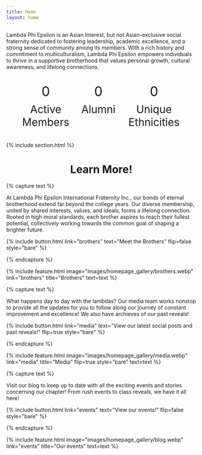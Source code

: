```yaml
---
title: Home
layout: home
---
```


Lambda Phi Epsilon is an Asian Interest, but not Asian-exclusive social fraternity dedicated to fostering leadership, academic excellence, and a strong sense of community among its members. With a rich history and commitment to multiculturalism, Lambda Phi Epsilon empowers individuals to thrive in a supportive brotherhood that values personal growth, cultural awareness, and lifelong connections.


<style>
    #counter-container {
        display: flex;
        justify-content: space-around;
        margin: 20px;
    }

    .counter {
        text-align: center;
        display: flex;
        flex-direction: column;
        align-items: center;
        margin: 10px; /* Add margin for spacing between counters */
    }

    .counter p {
        font-size: 2em; /* Adjust the font size as needed */
        margin: 5px 0;
    }

    @media (max-width: 786px) {
        #counter-container {
            flex-direction: column; /* Change to a column layout for screens less than 786px */
        }

        .counter {
            width: 100%; /* Make each counter take full width */
        }
    }
</style>
<body>
<div id="counter-container">
    <div class="counter">
        <p id="active-members-counter" style="font-size: 2.5em;">0</p>
        <p>Active Members</p>
    </div>
    <div class="counter">
        <p id="alumni-counter" style="font-size: 2.5em;">0</p>
        <p>Alumni</p>
    </div>
        <div class="counter">
        <p id="ethnicities" style="font-size: 2.5em;">0</p>
        <p>Unique Ethnicities</p>
    </div>
</div>

<script>
    let activeMembersCounter = 0;
    let alumniCounter = 0;
    let ethnicityCounter = 0;
    let activeMembersInterval;
    let alumniInterval;
    let ethnicityInterval

    function updateActiveMembersCounter() {
        document.getElementById('active-members-counter').innerText = activeMembersCounter;
        if (activeMembersCounter < 25) {
            activeMembersCounter++;
        }
    }

    function updateAlumniCounter() {
        document.getElementById('alumni-counter').innerText = alumniCounter;
        if (alumniCounter < 16) {
            alumniCounter++;
        }
    }
    function updateEthnicityCounter() {
    document.getElementById('ethnicities').innerText = ethnicityCounter;
    if (ethnicityCounter < 16) {
        ethnicityCounter++;
      }
    }

    function startCounters() {
        activeMembersInterval = setInterval(updateActiveMembersCounter, 175); // Update every 175 milliseconds
        alumniInterval = setInterval(updateAlumniCounter, 175); // Update every 175 milliseconds
        ethnicityInterval = setInterval(updateEthnicityCounter, 175); // Update every 175 milliseconds
    }

    function stopCounters() {
        clearInterval(activeMembersInterval);
        clearInterval(alumniInterval);
        clearInterval(ethnicityInterval)
    }
    startCounters();
</script>





{% include section.html %}


<h1><center>Learn More!</center></h1>

{% capture text %}

At Lambda Phi Epsilon International Fraternity Inc., our bonds of eternal brotherhood extend far beyond the college years. Our diverse membership, united by shared interests, values, and ideals, forms a lifelong connection. Rooted in high moral standards, each brother aspires to reach their fullest potential, collectively working towards the common goal of shaping a brighter future. 

{%
  include button.html
  link="brothers"
  text="Meet the Brothers"
  flip=false
  style="bare"
%}

{% endcapture %}

{%
  include feature.html
  image="images/homepage_gallery/brothers.webp"
  link="brothers"
  title="Brothers"
  text=text
%}

{% capture text %}

What happens day to day with the lambdas? Our media team works nonstop to provide all the updates for you to follow along our journey of constant improvement and excellence! We also have archieves of our past reveals!

{%
  include button.html
  link="media"
  text="View our latest social posts and past reveals!"
  flip=true
  style="bare"
%}

{% endcapture %}

{%
  include feature.html
  image="images/homepage_gallery/media.webp"
  link="media"
  title="Media"
  flip=true
  style="bare"
  text=text
%}

{% capture text %}

Visit our blog to keep up to date with all the exciting events and stories concerning our chapter! From rush events to class reveals, we have it all here!

{%
  include button.html
  link="events"
  text="View our events!"
  flip=false
  style="bare"
%}

{% endcapture %}

{%
  include feature.html
  image="images/homepage_gallery/blog.webp"
  link="events"
  title="Our events"
  text=text
%}